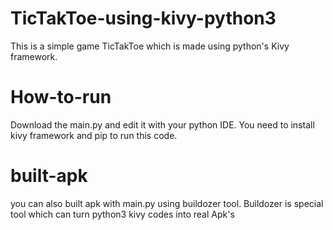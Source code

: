 # TicTakToe-using-kivy-python3
This is a simple game TicTakToe which is made using python's Kivy framework.

# How-to-run
Download the main.py and edit it with your python IDE. You need to install kivy framework and pip to run this code. 

# built-apk
you can also built apk with main.py using buildozer tool. Buildozer is special tool which can turn python3 kivy codes into real Apk's
